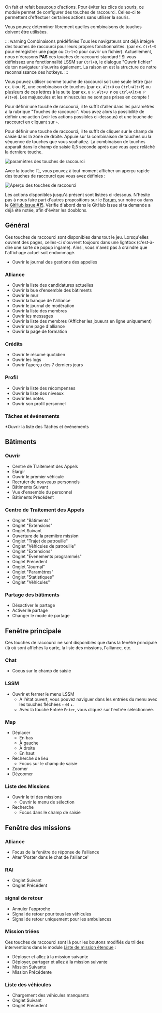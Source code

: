 On fait et refait beaucoup d'actions.
Pour éviter les clics de souris, ce module permet de configurer des touches de raccourci.
Celles-ci te permettent d'effectuer certaines actions sans utiliser la souris.

Vous pouvez déterminer librement quelles combinaisons de touches doivent être utilisées.

::: warning Combinaisons prédéfinies
Tous les navigateurs ont déjà intégré des touches de raccourci pour leurs propres fonctionnalités.
(par ex. `Ctrl+S` pour enregistrer une page ou `Ctrl+O` pour ouvrir un fichier).
Actuellement, nous n'écrasons **PAS** ces touches de raccourci standard !
Si vous définissez une fonctionnalité LSSM sur `Ctrl+O`, le dialogue "Ouvrir fichier" de ton navigateur s'ouvrira également.
La raison en est la structure de notre reconnaissance des hotkeys.
:::

Vous pouvez utiliser comme touche de raccourci soit une seule lettre (par ex. `U` ou `P`), une combinaison de touches
(par ex. `Alt+U` ou `Ctrl+Alt+P`) ou plusieurs de ces lettres à la suite (par ex. `U P`, `Alt+U P` ou `Ctrl+Alt+U P Alt+U`).
Les majuscules et les minuscules ne sont pas prises en compte !

Pour définir une touche de raccourci, il te suffit d'aller dans les paramètres à la rubrique "Touches de raccourci".
Vous avez alors la possibilité de définir une action (voir les actions possibles ci-dessous)
et une touche de raccourci en cliquant sur `+`.

Pour définir une touche de raccourci, il te suffit de cliquer sur le champ de saisie dans la zone de droite.
Appuie sur la combinaison de touches ou la séquence de touches que vous souhaitez.
La combinaison de touches apparaît dans le champ de saisie 0,5 seconde après que vous ayez relâché la dernière touche.

![paramètres des touches de raccourci](assets/fr_FR/settings.png)

Avec la touche `F1`,
vous pouvez à tout moment afficher un aperçu rapide des touches de raccourci que vous avez définies :

![Aperçu des touches de raccourci](assets/fr_FR/overview.png)

Les actions disponibles jusqu'à présent sont listées ci-dessous.
N'hésite pas à nous faire part d'autres propositions sur le
[Forum](https://forum.leitstellenspiel.de/index.php?thread/19176-lss-manager-v-4/), sur notre <discord/> ou dans le
[GitHub Issue #15](https://github.com/LSS-Manager/LSSM-V.4/issues/15).
Vérifie d'abord dans le GitHub Issue si ta demande a déjà été notée, afin d'éviter les doublons.

## Général

Ces touches de raccourci sont disponibles dans tout le jeu.
Lorsqu'elles ouvrent des pages, celles-ci s'ouvrent toujours dans une lightbox (c'est-à-dire une sorte de popup ingame).
Ainsi, vous n'avez pas à craindre que l'affichage actuel soit endommagé.

* Ouvrir le journal des gestions des appelles

### Alliance

* Ouvrir la liste des candidatures actuelles
* Ouvrir la bue d'ensemble des bâtiments
* Ouvrir le mur
* Ouvrir la banque de l'alliance
* Ouvrir le journal de modération
* Ouvrir la liste des membres
* Ouvrir les messages
* Ouvrir la liste des membres (Afficher les joueurs en ligne uniquement)
* Ouvrir une page d'alliance
* Ouvrir la page de formation

### Crédits

* Ouvrir le résumé quotidien
* Ouvrir les logs
* Ouvrir l'aperçu des 7 derniers jours

### Profil

* Ouvrir la liste des récompenses
* Ouvrir la liste des niveaux
* Ouvrir les notes
* Ouvrir son profil personnel

### Tâches et événements

*Ouvrir la liste des Tâches et événements

## Bâtiments

### Ouvrir

* Centre de Traitement des Appels
* Élargir
* Ouvrir le premier véhicule
* Recruter de nouveaux personnels
* Bâtiments Suivant
* Vue d'ensemble du personnel
* Bâtiments Précédent

### Centre de Traitement des Appels

* Onglet "Bâtiments"
* Onglet "Extensions"
* Onglet Suivant
* Ouverture de la première mission
* Onglet "Trajet de patrouille"
* Onglet "Véhicules de patrouille"
* Onglet "Extensions"
* Onglet "Évenements programmés"
* Onglet Précédent
* Onglet "Journal"
* Onglet "Paramètres"
* Onglet "Statistiques"
* Onglet "Véhicules"

### Partage des bâtiments

* Désactiver le partage
* Activer le partage
* Changer le mode de partage

## Fenêtre principale

Ces touches de raccourci ne sont disponibles que dans la fenêtre principale
(là où sont affichés la carte, la liste des missions, l'alliance, etc.

### Chat

* Cocus sur le champ de saisie

### LSSM

* Ouvrir et fermer le menu LSSM
    * A l'état ouvert, vous pouvez naviguer dans les entrées du menu avec les touches fléchées `↑` et `↓`.
    * Avec la touche Entrée `Enter`, vous cliquez sur l'entrée sélectionnée.

### Map

* Déplacer
    * En bas
    * À gauche
    * À droite
    * En haut
* Recherche de lieu
    * Focus sur le champ de saisie
* Zoomer
* Dézoomer

### Liste des Missions

* Ouvrir le tri des missions
    * Ouvrir le menu de sélection
* Recherche
    * Focus dans le champ de saisie

## Fenêtre des missions

### Alliance

* Focus de la fenêtre de réponse de l'alliance
* Alter 'Poster dans le chat de l'alliance'

### RAI

* Onglet Suivant
* Onglet Précédent

### signal de retour

* Annuler l'approche
* Signal de retour pour tous les véhicules
* Signal de retour uniquement pour les ambulances

### Mission triées

Ces touches de raccourci sont là pour les boutons modifiés du tri des interventions dans le module
[Liste de mission étendue](assets/fr_FR./extendedCallList/#trier-les-missions) :

* Déployer et allez à la mission suivante
* Déployer, partager et allez à la mission suivante
* Mission Suivante
* Mission Précédente

### Liste des véhicules

* Chargement des véhicules manquants
* Onglet Suivant
* Onglet Précédent
